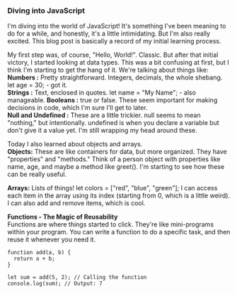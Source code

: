 ### **Diving into JavaScript** 
I'm diving into the world of JavaScript!  It's something I've been meaning to do for a while, and honestly, it's a little intimidating. But I'm also really excited.  This blog post is basically a record of my initial learning process.

My first step was, of course, "Hello, World!".  Classic.  But after that initial victory, I started looking at data types.  This was a bit confusing at first, but I think I'm starting to get the hang of it.  We're talking about things like:    
**Numbers :** Pretty straightforward. Integers, decimals, the whole shebang. let age = 30; - got it.  
**Strings :** Text, enclosed in quotes. let name = "My Name"; - also manageable.
**Booleans :** true or false. These seem important for making decisions in code, which I'm sure I'll get to later.   
**Null and Undefined :** These are a little trickier. null seems to mean "nothing," but intentionally. undefined is when you declare a variable but don't give it a value yet. I'm still wrapping my head around these.
 
Today I also learned about objects and arrays.         
**Objects:** These are like containers for data, but more organized. They have "properties" and "methods." Think of a person object with properties like name, age, and maybe a method like greet(). I'm starting to see how these can be really useful.

**Arrays:** Lists of things! let colors = ["red", "blue", "green"]; I can access each item in the array using its index (starting from 0, which is a little weird). I can also add and remove items, which is cool.

**Functions - The Magic of Reusability**   
Functions are where things started to click.  They're like mini-programs within your program.  You can write a function to do a specific task, and then reuse it whenever you need it.
```
function add(a, b) {
  return a + b;
}

let sum = add(5, 2); // Calling the function
console.log(sum); // Output: 7
```